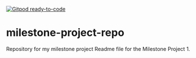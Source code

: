 [![Gitpod ready-to-code](https://img.shields.io/badge/Gitpod-ready--to--code-blue?logo=gitpod)](https://gitpod.io/#https://github.com/damjaanko/milestone-project-repo)

# milestone-project-repo
Repository for my milestone project 
Readme file for the Milestone Project 1.

